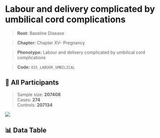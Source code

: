 # Labour and delivery complicated by umbilical cord complications

> **Root:** Baseline Disease  

> **Chapter:** Chapter XV- Pregnancy  

> **Phenotype:** Labour and delivery complicated by umbilical cord complications  

> **Code:** `O15_LABOUR_UMBILICAL`

## 🧪 All Participants  
> Sample size: **207408**  
> Cases: **274**  
> Controls: **207134**
<img src="/Sensitive/Figures/ALL/Baseline/O15_LABOUR_UMBILICAL.png"/>

## 📊 Data Table
<CsvTableMRF src="/Sensitive/Data/ALL/Baseline/LG_O15_LABOUR_UMBILICAL.csv"/>

